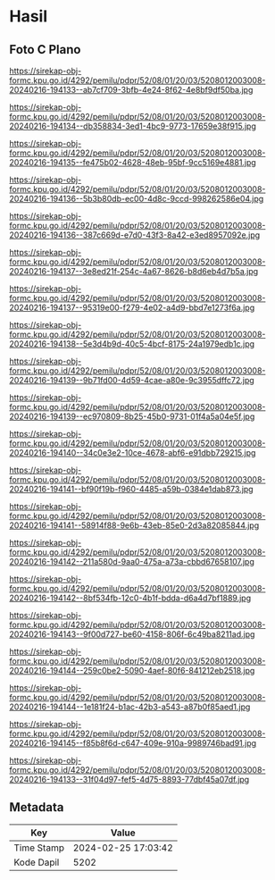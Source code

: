# Hasil

## Foto C Plano

https://sirekap-obj-formc.kpu.go.id/4292/pemilu/pdpr/52/08/01/20/03/5208012003008-20240216-194133--ab7cf709-3bfb-4e24-8f62-4e8bf9df50ba.jpg

https://sirekap-obj-formc.kpu.go.id/4292/pemilu/pdpr/52/08/01/20/03/5208012003008-20240216-194134--db358834-3ed1-4bc9-9773-17659e38f915.jpg

https://sirekap-obj-formc.kpu.go.id/4292/pemilu/pdpr/52/08/01/20/03/5208012003008-20240216-194135--fe475b02-4628-48eb-95bf-9cc5169e4881.jpg

https://sirekap-obj-formc.kpu.go.id/4292/pemilu/pdpr/52/08/01/20/03/5208012003008-20240216-194136--5b3b80db-ec00-4d8c-9ccd-998262586e04.jpg

https://sirekap-obj-formc.kpu.go.id/4292/pemilu/pdpr/52/08/01/20/03/5208012003008-20240216-194136--387c669d-e7d0-43f3-8a42-e3ed8957092e.jpg

https://sirekap-obj-formc.kpu.go.id/4292/pemilu/pdpr/52/08/01/20/03/5208012003008-20240216-194137--3e8ed21f-254c-4a67-8626-b8d6eb4d7b5a.jpg

https://sirekap-obj-formc.kpu.go.id/4292/pemilu/pdpr/52/08/01/20/03/5208012003008-20240216-194137--95319e00-f279-4e02-a4d9-bbd7e1273f6a.jpg

https://sirekap-obj-formc.kpu.go.id/4292/pemilu/pdpr/52/08/01/20/03/5208012003008-20240216-194138--5e3d4b9d-40c5-4bcf-8175-24a1979edb1c.jpg

https://sirekap-obj-formc.kpu.go.id/4292/pemilu/pdpr/52/08/01/20/03/5208012003008-20240216-194139--9b71fd00-4d59-4cae-a80e-9c3955dffc72.jpg

https://sirekap-obj-formc.kpu.go.id/4292/pemilu/pdpr/52/08/01/20/03/5208012003008-20240216-194139--ec970809-8b25-45b0-9731-01f4a5a04e5f.jpg

https://sirekap-obj-formc.kpu.go.id/4292/pemilu/pdpr/52/08/01/20/03/5208012003008-20240216-194140--34c0e3e2-10ce-4678-abf6-e91dbb729215.jpg

https://sirekap-obj-formc.kpu.go.id/4292/pemilu/pdpr/52/08/01/20/03/5208012003008-20240216-194141--bf90f19b-f960-4485-a59b-0384e1dab873.jpg

https://sirekap-obj-formc.kpu.go.id/4292/pemilu/pdpr/52/08/01/20/03/5208012003008-20240216-194141--58914f88-9e6b-43eb-85e0-2d3a82085844.jpg

https://sirekap-obj-formc.kpu.go.id/4292/pemilu/pdpr/52/08/01/20/03/5208012003008-20240216-194142--211a580d-9aa0-475a-a73a-cbbd67658107.jpg

https://sirekap-obj-formc.kpu.go.id/4292/pemilu/pdpr/52/08/01/20/03/5208012003008-20240216-194142--8bf534fb-12c0-4b1f-bdda-d6a4d7bf1889.jpg

https://sirekap-obj-formc.kpu.go.id/4292/pemilu/pdpr/52/08/01/20/03/5208012003008-20240216-194143--9f00d727-be60-4158-806f-6c49ba8211ad.jpg

https://sirekap-obj-formc.kpu.go.id/4292/pemilu/pdpr/52/08/01/20/03/5208012003008-20240216-194144--259c0be2-5090-4aef-80f6-841212eb2518.jpg

https://sirekap-obj-formc.kpu.go.id/4292/pemilu/pdpr/52/08/01/20/03/5208012003008-20240216-194144--1e181f24-b1ac-42b3-a543-a87b0f85aed1.jpg

https://sirekap-obj-formc.kpu.go.id/4292/pemilu/pdpr/52/08/01/20/03/5208012003008-20240216-194145--f85b8f6d-c647-409e-910a-9989746bad91.jpg

https://sirekap-obj-formc.kpu.go.id/4292/pemilu/pdpr/52/08/01/20/03/5208012003008-20240216-194133--31f04d97-fef5-4d75-8893-77dbf45a07df.jpg


## Metadata

| Key        | Value               |
| ---------- | ------------------- |
| Time Stamp | 2024-02-25 17:03:42 |
| Kode Dapil | 5202                |



